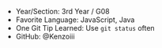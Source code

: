 - Year/Section: 3rd Year / G08
- Favorite Language: JavaScript, Java
- One Git Tip Learned: Use `git status` often
- GitHub: @Kenzoiii
